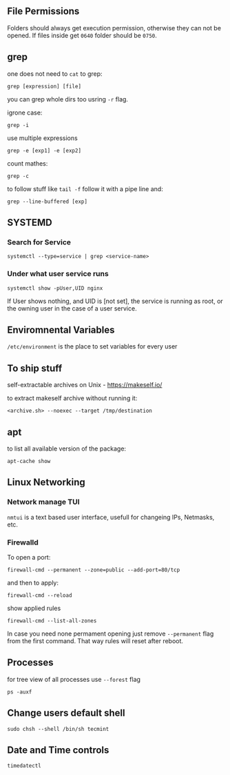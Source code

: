 ## File Permissions 

Folders should always get execution permission, otherwise they can not be opened. If files inside get `0640` folder should be `0750`.

## grep

one does not need to `cat` to grep:
```
grep [expression] [file]
```

you can grep whole dirs too usring `-r` flag.

igrone case:
```
grep -i
```

use multiple expressions
```
grep -e [exp1] -e [exp2]
```

count mathes:
```
grep -c
```

to follow stuff like `tail -f` follow it with a pipe line and:
```
grep --line-buffered [exp]
```

## SYSTEMD



### Search for Service
```
systemctl --type=service | grep <service-name>
```

### Under what user service runs
```
systemctl show -pUser,UID nginx
```
If User shows nothing, and UID is [not set], the service is running as root, or the owning user in the case of a user service.

## Enviromnental Variables


`/etc/environment` is the place to set variables for every user

## To ship stuff
self-extractable archives on Unix - https://makeself.io/

to extract makeself archive without running it:
```
<archive.sh> --noexec --target /tmp/destination
```

## apt

to list all available version of the package:
```
apt-cache show
```

## Linux Networking

### Network manage TUI

`nmtui` is a text based user interface, usefull for changeing IPs, Netmasks, etc.

### Firewalld

To open a port:
```
firewall-cmd --permanent --zone=public --add-port=80/tcp
```
and then to apply:
```
firewall-cmd --reload
```
show applied rules
```
firewall-cmd --list-all-zones
```

In case you need none permament opening just remove `--permanent` flag from the first command. That way rules will reset after reboot.

## Processes 

for tree view of all processes use `--forest` flag
```
ps -auxf
```

## Change users default shell
```
sudo chsh --shell /bin/sh tecmint
```

## Date and Time controls
```
timedatectl
```
